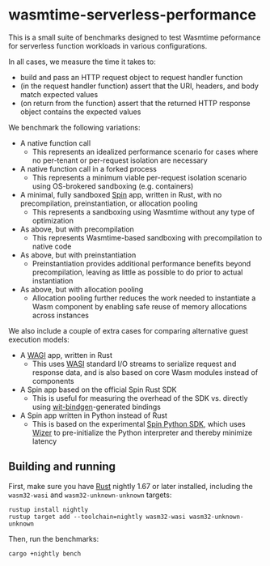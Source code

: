 # wasmtime-serverless-performance

This is a small suite of benchmarks designed to test Wasmtime peformance for
serverless function workloads in various configurations.

In all cases, we measure the time it takes to:

* build and pass an HTTP request object to request handler function
* (in the request handler function) assert that the URI, headers, and body match expected values
* (on return from the function) assert that the returned HTTP response object contains the expected values

We benchmark the following variations:

* A native function call
    * This represents an idealized performance scenario for cases where no per-tenant or per-request isolation are necessary
* A native function call in a forked process
    * This represents a minimum viable per-request isolation scenario using OS-brokered sandboxing (e.g. containers)
* A minimal, fully sandboxed [Spin](https://github.com/fermyon/spin) app, written in Rust, with no precompilation, preinstantiation, or allocation pooling
    * This represents a sandboxing using Wasmtime without any type of optimization
* As above, but with precompilation
    * This represents Wasmtime-based sandboxing with precompilation to native code
* As above, but with preinstantiation
    * Preinstantiation provides additional performance benefits beyond precompilation, leaving as little as possible to do prior to actual instantiation
* As above, but with allocation pooling
    * Allocation pooling further reduces the work needed to instantiate a Wasm component by enabling safe reuse of memory allocations across instances

We also include a couple of extra cases for comparing alternative guest execution models:

* A [WAGI](https://deislabs.io/posts/introducing-wagi-easiest-way-to-build-webassembly-microservices/) app, written in Rust
    * This uses [WASI](https://wasi.dev/) standard I/O streams to serialize request and response data, and is also based on core Wasm modules instead of components
* A Spin app based on the official Spin Rust SDK
    * This is useful for measuring the overhead of the SDK vs. directly using [wit-bindgen](https://github.com/bytecodealliance/wit-bindgen)-generated bindings
* A Spin app written in Python instead of Rust
    * This is based on the experimental [Spin Python SDK](https://github.com/fermyon/spin-python-sdk), which uses [Wizer](https://github.com/bytecodealliance/wizer) to pre-initialize the Python interpreter and thereby minimize latency

## Building and running

First, make sure you have [Rust](https://rustup.rs/) nightly 1.67 or later installed,
including the `wasm32-wasi` and `wasm32-unknown-unknown` targets:

```shell
rustup install nightly
rustup target add --toolchain=nightly wasm32-wasi wasm32-unknown-unknown
```

Then, run the benchmarks:

```shell
cargo +nightly bench
```
